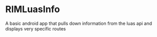 # RIMLuasInfo
A basic android app that pulls down information from the luas api and displays very specific routes
